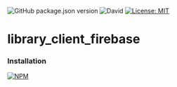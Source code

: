 ![GitHub package.json version](https://img.shields.io/github/package-json/v/thzero/library_client_firebase)
![David](https://img.shields.io/david/thzero/library_client_firebase)
[![License: MIT](https://img.shields.io/badge/License-MIT-yellow.svg)](https://opensource.org/licenses/MIT)

# library_client_firebase

### Installation

[![NPM](https://nodei.co/npm/@thzero/library_client_firebase.png?compact=true)](https://npmjs.org/package/@thzero/library_client_firebase)
